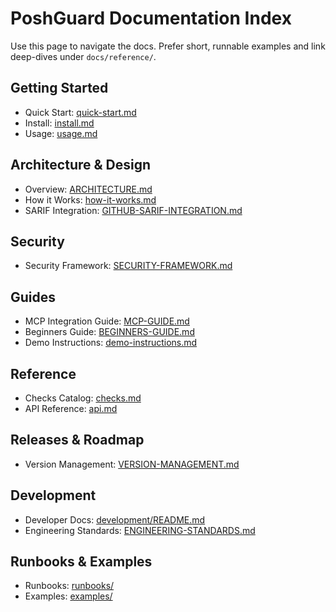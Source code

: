 # PoshGuard Documentation Index

Use this page to navigate the docs. Prefer short, runnable examples and link deep-dives under `docs/reference/`.

## Getting Started

- Quick Start: [quick-start.md](quick-start.md)
- Install: [install.md](install.md)
- Usage: [usage.md](usage.md)

## Architecture & Design

- Overview: [ARCHITECTURE.md](ARCHITECTURE.md)
- How it Works: [how-it-works.md](how-it-works.md)
- SARIF Integration: [GITHUB-SARIF-INTEGRATION.md](reference/GITHUB-SARIF-INTEGRATION.md)

## Security

- Security Framework: [SECURITY-FRAMEWORK.md](reference/SECURITY-FRAMEWORK.md)

## Guides

- MCP Integration Guide: [MCP-GUIDE.md](MCP-GUIDE.md)
- Beginners Guide: [BEGINNERS-GUIDE.md](BEGINNERS-GUIDE.md)
- Demo Instructions: [demo-instructions.md](demo-instructions.md)

## Reference

- Checks Catalog: [checks.md](checks.md)
- API Reference: [api.md](api.md)

## Releases & Roadmap

- Version Management: [VERSION-MANAGEMENT.md](development/VERSION-MANAGEMENT.md)

## Development

- Developer Docs: [development/README.md](development/README.md)
- Engineering Standards: [ENGINEERING-STANDARDS.md](development/ENGINEERING-STANDARDS.md)

## Runbooks & Examples

- Runbooks: [runbooks/](runbooks)
- Examples: [examples/](examples)
